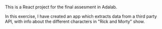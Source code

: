 This is a React project for the final assesment in Adalab.

In this exercise, I have created an app which extracts data from a third party API, with info about the different characters in "Rick and Morty" show.
